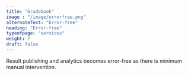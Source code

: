 ```yaml
---
title: "Gradebook"
image : "/image/errorfree.png"
alternateText: "Error-free"
heading: "Error-free"
typeofpage: "services"
weight: 7
draft: false
---
```


Result publishing and analytics becomes error-free as there is minimum manual intervention.

